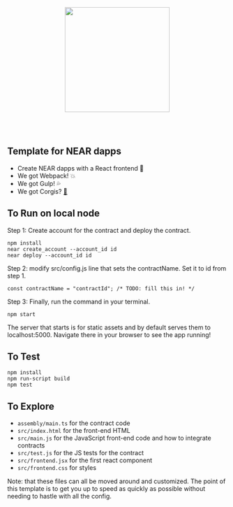 <br />
<br />

<p align="center">
<img src="https://nearprotocol.com/wp-content/themes/near-19/assets/img/logo.svg?t=1553011311" width="240">
</p>

<br />
<br />

## Template for NEAR dapps

* Create NEAR dapps with a React frontend 🐲
* We got Webpack! 💥
* We got Gulp! 💦
* We got Corgis? [🐶](https://near.ai/corgis) 


## To Run on local node
Step 1: Create account for the contract and deploy the contract.
```
npm install
near create_account --account_id id
near deploy --account_id id
```

Step 2:
modify src/config.js line that sets the contractName. Set it to id from step 1.
```
const contractName = "contractId"; /* TODO: fill this in! */
```

Step 3:
Finally, run the command in your terminal.
```
npm start
```
The server that starts is for static assets and by default serves them to localhost:5000. Navigate there in your browser to see the app running!


## To Test

```
npm install
npm run-script build
npm test
```

## To Explore

- `assembly/main.ts` for the contract code
- `src/index.html` for the front-end HTML
- `src/main.js` for the JavaScript front-end code and how to integrate contracts
- `src/test.js` for the JS tests for the contract
- `src/frontend.jsx` for the first react component
- `src/frontend.css` for styles

Note: that these files can all be moved around and customized. The point of this template is to get you up to speed as quickly as possible without needing to hastle with all the config.